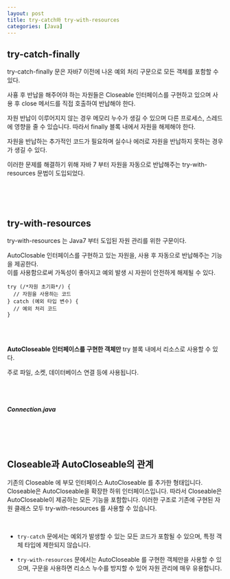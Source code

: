 ```yaml
---
layout: post
title: try-catch와 try-with-resources
categories: [Java]
---
```



## try-catch-finally

try-catch-finally 문은 자바7 이전에 나온 예외 처리 구문으로 모든 객체를 포함할 수 있다.  

사횽 후 반납을 해주어야 하는 자원들은 Closeable 인터페이스를 구현하고 있으며 사용 후 close 메서드를 직접 호출하여 반납해야 한다.

자원 반납이 이루어지지 않는 경우 메모리 누수가 생길 수 있으며 다른 프로세스, 스레드에 영향을 줄 수 있습니다. 따라서 finally 블록 내에서 자원을 해제해야 한다.

<script src="https://gist.github.com/byunyourim/149d0d35b071e490779cd5ea11bec579.js"></script>

자원을 반납하는 추가적인 코드가 필요하며 실수나 에러로 자원을 반납하지 못하는 경우가 생길 수 있다.  

이러한 문제를 해결하기 위해 자바 7 부터 자원을 자동으로 반납해주는 try-with-resources 문법이 도입되었다.  



<br><br><br>


## try-with-resources
try-with-resources 는 Java7 부터 도입된 자원 관리를 위한 구문이다.    

AutoClosable 인터페이스를 구현하고 있는 자원을, 사용 후 자동으로 반납해주는 기능을 제공한다.  
이를 사용함으로써 가독성이 좋아지고 예외 발생 시 자원이 안전하게 해제될 수 있다.  

```
try (/*자원 초기화*/) {
  // 자원을 사용하는 코드
} catch (예외 타입 변수) {
  // 예외 처리 코드
}
```

<br><br>

**AutoCloseable 인터페이스를 구현한 객체만** try 블록 내에서 리소스로 사용할 수 있다.   

주로 파일, 소켓, 데이터베이스 연결 등에 사용됩니다.

<script src="https://gist.github.com/byunyourim/3e1add1509cd417850aded31ff5ca3d4.js"></script>

<br> <br>

##### Connection.java
<script src="https://gist.github.com/byunyourim/f339136bca1017050e4238589b4e780a.js"></script>


<br><br><br>


## Closeable과 AutoCloseable의 관계
기존의 Closeable 에 부모 인터페이스 AutoCloseable 를 추가한 형태입니다.
Closeable은 AutoCloseable을 확장한 하위 인터페이스입니다. 따라서 Closeable은 AutoCloseable이 제공하는 모든 기능을 포함합니다. 이러한 구조로 기존에 구현된 자원 클래스 모두 try-with-resources 를 사용할 수 있습니다.


<br>


- `try-catch` 문에서는 예외가 발생할 수 있는 모든 코드가 포함될 수 있으며, 특정 객체 타입에 제한되지 않습니다.

- `try-with-resources` 문에서는 AutoCloseable 를 구현한 객체만을 사용할 수 있으며, 구문을 사용하면 리소스 누수를 방지할 수 있어 자원 관리에 매우 유용합니다.

